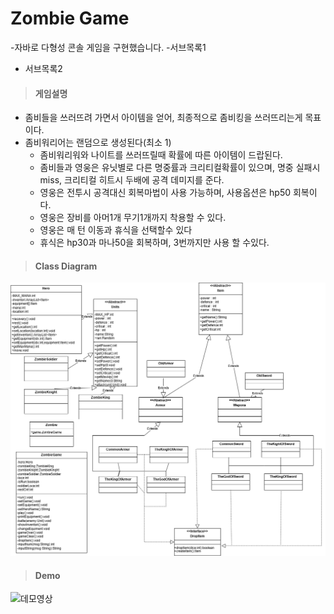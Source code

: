 # Zombie Game
-자바로 다형성 콘솔 게임을 구현했습니다.
-서브목록1
- 서브목록2

>#### 게임설명
* 좀비들을 쓰러뜨려 가면서 아이템을 얻어, 최종적으로 좀비킹을 쓰러뜨리는게 목표이다.
* 좀비워리어는 랜덤으로 생성된다(최소 1)
  - 좀비워리워와 나이트를 쓰러뜨릴때 확률에 따른 아이템이 드랍된다.
  - 좀비들과 영웅은 유닛별로 다른 명중률과 크리티컬확률이 있으며, 명중 실패시 miss, 크리티컬 히트시 두배에 공격 데미지를 준다.
  - 영웅은 전투시 공격대신 회복마법이 사용 가능하며, 사용옵션은 hp50 회복이다.
  - 영웅은 장비를 아머1개 무기1개까지 착용할 수 있다.
  - 영웅은 매 턴 이동과 휴식을 선택할수 있다
  - 휴식은 hp30과 마나50을 회복하며, 3번까지만 사용 할 수있다. 
>#### Class Diagram
![클래스 다이어그램](diagram.png)
>#### Demo
![데모영상](demo.gif)
